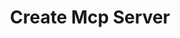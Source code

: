 ---
created: '2025-09-16T15:05:15.654486'
modified: '2025-09-17T15:35:16.620256'
ship_factor: 5
subtype: mcp-instructions
tags: []
title: Create Mcp Server
type: general
version: 1
---